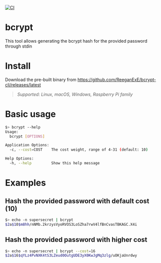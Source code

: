 [![CI](https://github.com/bitnami/bcrypt-cli/actions/workflows/main.yml/badge.svg)](https://github.com/bitnami/bcrypt-cli/actions/workflows/main.yml)

# bcrypt

This tool allows generating the bcrypt hash for the provided password through stdin 

# Install

Download the pre-built binary from https://github.com/ReeganExE/bcrypt-cli/releases/latest

> *Supported: Linux, macOS, Windows, Raspberry Pi family*

# Basic usage

~~~bash
$> bcrypt --help
Usage:
  bcrypt [OPTIONS]

Application Options:
  -c, --cost=COST    The cost weight, range of 4-31 (default: 10)

Help Options:
  -h, --help         Show this help message
~~~

# Examples

## Hash the provided password with default cost (10)

~~~bash
$> echo -n supersecret | bcrypt
$2a$10$m8hh/nNMb.2krzysVyoRVOS3LoSZha7rwV4lfBnCvasTBKAGC.X4i
~~~

## Hash the provided password with higher cost

~~~bash
$> echo -n supersecret | bcrypt --cost=16
$2a$16$qYLz4PvNXK4tS3LZeud0OutgUDE3yX0KwJgMq3zlg/uOKjaUnrdwy
~~~
